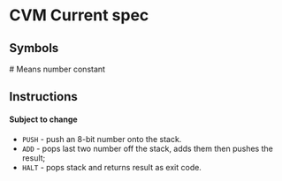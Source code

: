 # CVM Current spec

## Symbols
\# Means number constant

## Instructions

#### Subject to change
* `PUSH`    - push an 8-bit number onto the stack.
* `ADD`     - pops last two number off the stack, adds them then pushes the result;
* `HALT`    - pops stack and returns result as exit code.